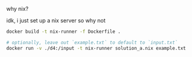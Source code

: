 why nix?

idk, i just set up a nix server so why not

```bash
docker build -t nix-runner -f Dockerfile .

# optionally, leave out `example.txt` to default to `input.txt`
docker run -v ./d4:/input -t nix-runner solution_a.nix example.txt
```
